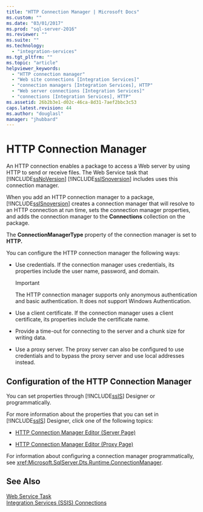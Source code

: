 ```yaml
---
title: "HTTP Connection Manager | Microsoft Docs"
ms.custom: ""
ms.date: "03/01/2017"
ms.prod: "sql-server-2016"
ms.reviewer: ""
ms.suite: ""
ms.technology: 
  - "integration-services"
ms.tgt_pltfrm: ""
ms.topic: "article"
helpviewer_keywords: 
  - "HTTP connection manager"
  - "Web site connections [Integration Services]"
  - "connection managers [Integration Services], HTTP"
  - "Web server connections [Integration Services]"
  - "connections [Integration Services], HTTP"
ms.assetid: 26b2b3e1-d02c-46ca-8d31-7aef2bbc3c53
caps.latest.revision: 44
ms.author: "douglasl"
manager: "jhubbard"
---
```

# HTTP Connection Manager
  An HTTP connection enables a package to access a Web server by using HTTP to send or receive files. The Web Service task that [!INCLUDE[ssNoVersion](../../a9notintoc/includes/ssnoversion-md.md)] [!INCLUDE[ssISnoversion](../../a9notintoc/includes/ssisnoversion-md.md)] includes uses this connection manager.  
  
 When you add an HTTP connection manager to a package, [!INCLUDE[ssISnoversion](../../a9notintoc/includes/ssisnoversion-md.md)] creates a connection manager that will resolve to an HTTP connection at run time, sets the connection manager properties, and adds the connection manager to the **Connections** collection on the package.  
  
 The **ConnectionManagerType** property of the connection manager is set to **HTTP.**  
  
 You can configure the HTTP connection manager the following ways:  
  
-   Use credentials. If the connection manager uses credentials, its properties include the user name, password, and domain.  
  
    > [!IMPORTANT]  
    >  The HTTP connection manager supports only anonymous authentication and basic authentication. It does not support Windows Authentication.  
  
-   Use a client certificate. If the connection manager uses a client certificate, its properties include the certificate name.  
  
-   Provide a time-out for connecting to the server and a chunk size for writing data.  
  
-   Use a proxy server. The proxy server can also be configured to use credentials and to bypass the proxy server and use local addresses instead.  
  
## Configuration of the HTTP Connection Manager  
 You can set properties through [!INCLUDE[ssIS](../../a9retired/includes/ssis-md.md)] Designer or programmatically.  
  
 For more information about the properties that you can set in [!INCLUDE[ssIS](../../a9retired/includes/ssis-md.md)] Designer, click one of the following topics:  
  
-   [HTTP Connection Manager Editor &#40;Server Page&#41;](../../integration-services/connection-manager/http-connection-manager-editor-server-page.md)  
  
-   [HTTP Connection Manager Editor &#40;Proxy Page&#41;](../../integration-services/connection-manager/http-connection-manager-editor-proxy-page.md)  
  
 For information about configuring a connection manager programmatically, see <xref:Microsoft.SqlServer.Dts.Runtime.ConnectionManager>.  
  
## See Also  
 [Web Service Task](../../integration-services/control-flow/web-service-task.md)   
 [Integration Services &#40;SSIS&#41; Connections](../../integration-services/connection-manager/integration-services-ssis-connections.md)  
  
  
